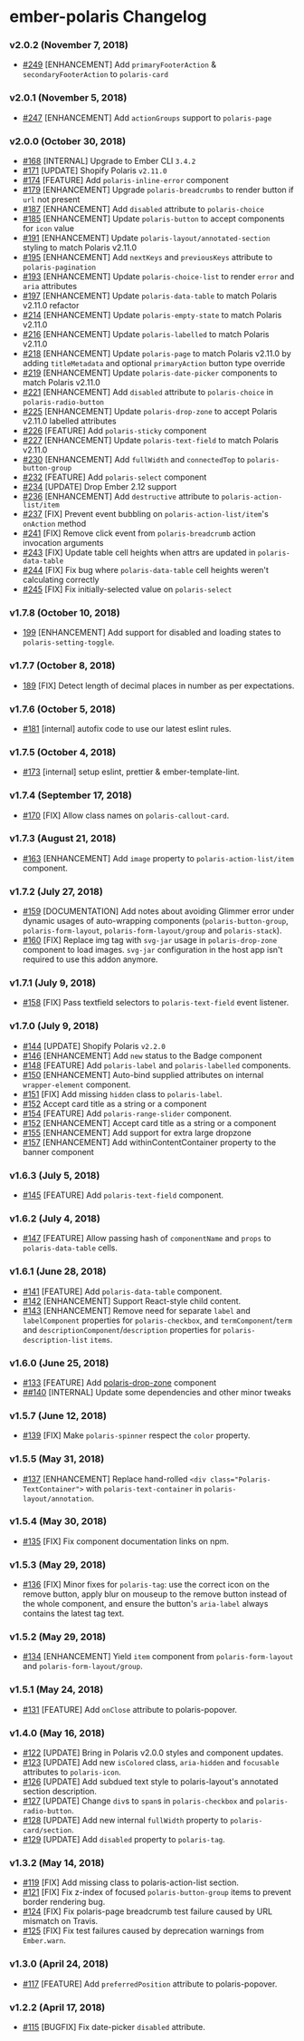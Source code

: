# ember-polaris Changelog

### v2.0.2 (November 7, 2018)
- [#249](https://github.com/smile-io/ember-polaris/pull/249) [ENHANCEMENT] Add `primaryFooterAction` & `secondaryFooterAction` to `polaris-card`

### v2.0.1 (November 5, 2018)
- [#247](https://github.com/smile-io/ember-polaris/pull/247) [ENHANCEMENT] Add `actionGroups` support to `polaris-page`

### v2.0.0 (October 30, 2018)
- [#168](https://github.com/smile-io/ember-polaris/pull/168) [INTERNAL] Upgrade to Ember CLI `3.4.2`
- [#171](https://github.com/smile-io/ember-polaris/pull/171) [UPDATE] Shopify Polaris `v2.11.0`
- [#174](https://github.com/smile-io/ember-polaris/pull/174) [FEATURE] Add `polaris-inline-error` component
- [#179](https://github.com/smile-io/ember-polaris/pull/179) [ENHANCEMENT] Upgrade `polaris-breadcrumbs` to render button if `url` not present
- [#187](https://github.com/smile-io/ember-polaris/pull/187) [ENHANCEMENT] Add `disabled` attribute to `polaris-choice`
- [#185](https://github.com/smile-io/ember-polaris/pull/185) [ENHANCEMENT] Update `polaris-button` to accept components for `icon` value
- [#191](https://github.com/smile-io/ember-polaris/pull/191) [ENHANCEMENT] Update `polaris-layout/annotated-section` styling to match Polaris v2.11.0
- [#195](https://github.com/smile-io/ember-polaris/pull/195) [ENHANCEMENT] Add `nextKeys` and `previousKeys` attribute to `polaris-pagination`
- [#193](https://github.com/smile-io/ember-polaris/pull/193) [ENHANCEMENT] Update `polaris-choice-list` to render `error` and `aria` attributes
- [#197](https://github.com/smile-io/ember-polaris/pull/197) [ENHANCEMENT] Update `polaris-data-table` to match Polaris v2.11.0 refactor
- [#214](https://github.com/smile-io/ember-polaris/pull/214) [ENHANCEMENT] Update `polaris-empty-state` to match Polaris v2.11.0
- [#216](https://github.com/smile-io/ember-polaris/pull/216) [ENHANCEMENT] Update `polaris-labelled` to match Polaris v2.11.0
- [#218](https://github.com/smile-io/ember-polaris/pull/218) [ENHANCEMENT] Update `polaris-page` to match Polaris v2.11.0 by adding `titleMetadata` and optional `primaryAction` button type override
- [#219](https://github.com/smile-io/ember-polaris/pull/219) [ENHANCEMENT] Update `polaris-date-picker` components to match Polaris v2.11.0
- [#221](https://github.com/smile-io/ember-polaris/pull/221) [ENHANCEMENT] Add `disabled` attribute to `polaris-choice` in `polaris-radio-button`
- [#225](https://github.com/smile-io/ember-polaris/pull/225) [ENHANCEMENT] Update `polaris-drop-zone` to accept Polaris v2.11.0 labelled attributes
- [#226](https://github.com/smile-io/ember-polaris/pull/226) [FEATURE] Add `polaris-sticky` component
- [#227](https://github.com/smile-io/ember-polaris/pull/227) [ENHANCEMENT] Update `polaris-text-field` to match Polaris v2.11.0
- [#230](https://github.com/smile-io/ember-polaris/pull/230) [ENHANCEMENT] Add `fullWidth` and `connectedTop` to `polaris-button-group`
- [#232](https://github.com/smile-io/ember-polaris/pull/232) [FEATURE] Add `polaris-select` component
- [#234](https://github.com/smile-io/ember-polaris/pull/234) [UPDATE] Drop Ember 2.12 support
- [#236](https://github.com/smile-io/ember-polaris/pull/236) [ENHANCEMENT] Add `destructive` attribute to `polaris-action-list/item`
- [#237](https://github.com/smile-io/ember-polaris/pull/237) [FIX] Prevent event bubbling on `polaris-action-list/item`'s `onAction` method
- [#241](https://github.com/smile-io/ember-polaris/pull/241) [FIX] Remove click event from `polaris-breadcrumb` action invocation arguments
- [#243](https://github.com/smile-io/ember-polaris/pull/243) [FIX] Update table cell heights when attrs are updated in `polaris-data-table`
- [#244](https://github.com/smile-io/ember-polaris/pull/244) [FIX] Fix bug where `polaris-data-table` cell heights weren't calculating correctly
- [#245](https://github.com/smile-io/ember-polaris/pull/245) [FIX] Fix initially-selected value on `polaris-select`

### v1.7.8 (October 10, 2018)
- [199](https://github.com/smile-io/ember-polaris/pull/199) [ENHANCEMENT] Add support for disabled and loading states to `polaris-setting-toggle`.

### v1.7.7 (October 8, 2018)
- [189](https://github.com/smile-io/ember-polaris/pull/189) [FIX] Detect length of decimal places in number as per expectations.

### v1.7.6 (October 5, 2018)
- [#181](https://github.com/smile-io/ember-polaris/pull/181) [internal] autofix code to use our latest eslint rules.

### v1.7.5 (October 4, 2018)
- [#173](https://github.com/smile-io/ember-polaris/pull/173) [internal] setup eslint, prettier & ember-template-lint.

### v1.7.4 (September 17, 2018)
- [#170](https://github.com/smile-io/ember-polaris/pull/170) [FIX] Allow class names on `polaris-callout-card`.

### v1.7.3 (August 21, 2018)
- [#163](https://github.com/smile-io/ember-polaris/pull/163) [ENHANCEMENT] Add `image` property to `polaris-action-list/item` component.

### v1.7.2 (July 27, 2018)
- [#159](https://github.com/smile-io/ember-polaris/pull/159) [DOCUMENTATION] Add notes about avoiding Glimmer error under dynamic usages of auto-wrapping components (`polaris-button-group`, `polaris-form-layout`, `polaris-form-layout/group` and `polaris-stack`).
- [#160](https://github.com/smile-io/ember-polaris/pull/160) [FIX] Replace img tag with `svg-jar` usage in `polaris-drop-zone` component to load images. `svg-jar` configuration in the host app isn't required to use this addon anymore.

### v1.7.1 (July 9, 2018)
- [#158](https://github.com/smile-io/ember-polaris/pull/158) [FIX] Pass textfield selectors to `polaris-text-field` event listener.

### v1.7.0 (July 9, 2018)
- [#144](https://github.com/smile-io/ember-polaris/pull/144) [UPDATE] Shopify Polaris `v2.2.0`
- [#146](https://github.com/smile-io/ember-polaris/pull/146) [ENHANCEMENT] Add `new` status to the Badge component
- [#148](https://github.com/smile-io/ember-polaris/pull/148) [FEATURE] Add `polaris-label` and `polaris-labelled` components.
- [#150](https://github.com/smile-io/ember-polaris/pull/150) [ENHANCEMENT] Auto-bind supplied attributes on internal `wrapper-element` component.
- [#151](https://github.com/smile-io/ember-polaris/pull/151) [FIX] Add missing `hidden` class to `polaris-label`.
- [#152](https://github.com/smile-io/ember-polaris/pull/152) Accept card title as a string or a component
- [#154](https://github.com/smile-io/ember-polaris/pull/154) [FEATURE] Add `polaris-range-slider` component.
- [#152](https://github.com/smile-io/ember-polaris/pull/152) [ENHANCEMENT] Accept card title as a string or a component
- [#155](https://github.com/smile-io/ember-polaris/pull/155) [ENHANCEMENT] Add support for extra large dropzone
- [#157](https://github.com/smile-io/ember-polaris/pull/157) [ENHANCEMENT] Add withinContentContainer property to the banner component

### v1.6.3 (July 5, 2018)
- [#145](https://github.com/smile-io/ember-polaris/pull/145) [FEATURE] Add `polaris-text-field` component.

### v1.6.2 (July 4, 2018)
- [#147](https://github.com/smile-io/ember-polaris/pull/147) [FEATURE] Allow passing hash of `componentName` and `props` to `polaris-data-table` cells.

### v1.6.1 (June 28, 2018)

- [#141](https://github.com/smile-io/ember-polaris/pull/141) [FEATURE] Add `polaris-data-table` component.
- [#142](https://github.com/smile-io/ember-polaris/pull/142) [ENHANCEMENT] Support React-style child content.
- [#143](https://github.com/smile-io/ember-polaris/pull/143) [ENHANCEMENT] Remove need for separate `label` and `labelComponent` properties for `polaris-checkbox`, and `termComponent`/`term` and `descriptionComponent`/`description` properties for `polaris-description-list` `items`.

### v1.6.0 (June 25, 2018)
- [#133](https://github.com/smile-io/ember-polaris/pull/133) [FEATURE] Add [polaris-drop-zone](https://polaris.shopify.com/components/actions/drop-zone) component
- [##140](https://github.com/smile-io/ember-polaris/pull/140) [INTERNAL] Update some dependencies and other minor tweaks

### v1.5.7 (June 12, 2018)

- [#139](https://github.com/smile-io/ember-polaris/pull/139) [FIX] Make `polaris-spinner` respect the `color` property.

### v1.5.5 (May 31, 2018)

- [#137](https://github.com/smile-io/ember-polaris/pull/137) [ENHANCEMENT] Replace hand-rolled `<div class="Polaris-TextContainer">` with `polaris-text-container` in `polaris-layout/annotation`.

### v1.5.4 (May 30, 2018)

- [#135](https://github.com/smile-io/ember-polaris/pull/135) [FIX] Fix component documentation links on npm.

### v1.5.3 (May 29, 2018)

- [#136](https://github.com/smile-io/ember-polaris/pull/136) [FIX] Minor fixes for `polaris-tag`: use the correct icon on the remove button, apply blur on mouseup to the remove button instead of the whole component, and ensure the button's `aria-label` always contains the latest tag text.

### v1.5.2 (May 29, 2018)

- [#134](https://github.com/smile-io/ember-polaris/pull/134) [ENHANCEMENT] Yield `item` component from `polaris-form-layout` and `polaris-form-layout/group`.

### v1.5.1 (May 24, 2018)

- [#131](https://github.com/smile-io/ember-polaris/pull/131) [FEATURE] Add `onClose` attribute to polaris-popover.

### v1.4.0 (May 16, 2018)

- [#122](https://github.com/smile-io/ember-polaris/pull/122) [UPDATE] Bring in Polaris v2.0.0 styles and component updates.
- [#123](https://github.com/smile-io/ember-polaris/pull/123) [UPDATE] Add new `isColored` class, `aria-hidden` and `focusable` attributes to `polaris-icon`.
- [#126](https://github.com/smile-io/ember-polaris/pull/126) [UPDATE] Add subdued text style to polaris-layout's annotated section description.
- [#127](https://github.com/smile-io/ember-polaris/pull/127) [UPDATE] Change `div`s to `span`s in `polaris-checkbox` and `polaris-radio-button`.
- [#128](https://github.com/smile-io/ember-polaris/pull/128) [UPDATE] Add new internal `fullWidth` property to `polaris-card/section`.
- [#129](https://github.com/smile-io/ember-polaris/pull/129) [UPDATE] Add `disabled` property to `polaris-tag`.

### v1.3.2 (May 14, 2018)

- [#119](https://github.com/smile-io/ember-polaris/pull/119) [FIX] Add missing class to polaris-action-list section.
- [#121](https://github.com/smile-io/ember-polaris/pull/121) [FIX] Fix z-index of focused `polaris-button-group` items to prevent border rendering bug.
- [#124](https://github.com/smile-io/ember-polaris/pull/124) [FIX] Fix polaris-page breadcrumb test failure caused by URL mismatch on Travis.
- [#125](https://github.com/smile-io/ember-polaris/pull/125) [FIX] Fix test failures caused by deprecation warnings from `Ember.warn`.

### v1.3.0 (April 24, 2018)

- [#117](https://github.com/smile-io/ember-polaris/pull/117) [FEATURE] Add `preferredPosition` attribute to polaris-popover.

### v1.2.2 (April 17, 2018)

- [#115](https://github.com/smile-io/ember-polaris/pull/115) [BUGFIX] Fix date-picker `disabled` attribute.
